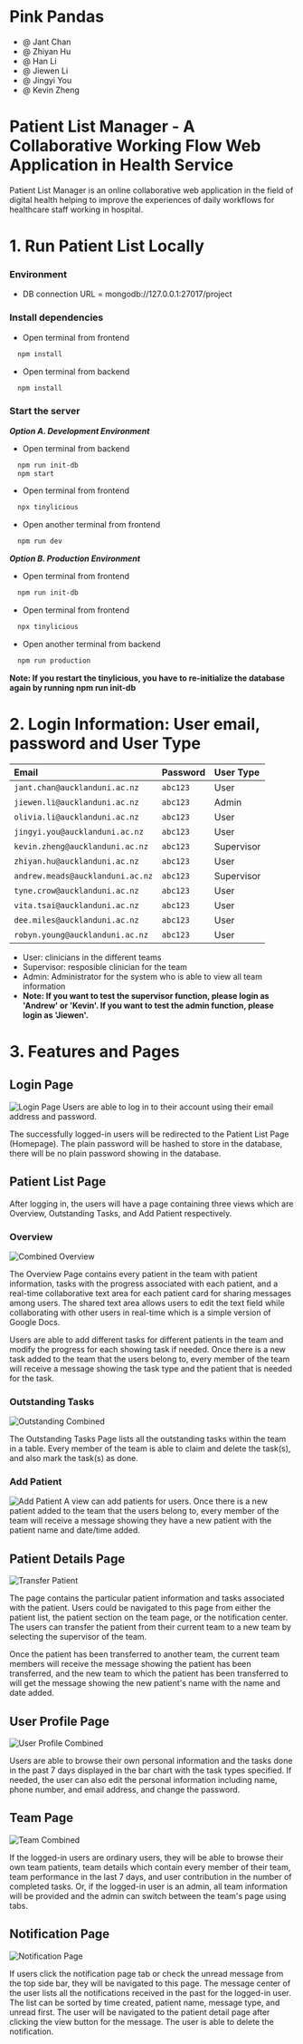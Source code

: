 # Pink Pandas
- @ Jant Chan
- @ Zhiyan Hu
- @ Han Li
- @ Jiewen Li
- @ Jingyi You
- @ Kevin Zheng
# Patient List Manager - A Collaborative Working Flow Web Application in Health Service

Patient List Manager is an online collaborative web application in the field of digital health helping to improve the experiences of daily workflows for healthcare staff working in hospital. 

# 1.  Run Patient List Locally 
### **Environment**
- DB connection URL = mongodb://127.0.0.1:27017/project

### **Install dependencies**
- Open terminal from frontend
```bash
  npm install
```
- Open terminal from backend
```bash
  npm install
```

### **Start the server**
***Option A. Development Environment***
- Open terminal from backend
```bash
  npm run init-db
  npm start
```
- Open terminal from frontend
```bash
  npx tinylicious
```
- Open another terminal from frontend
```bash
  npm run dev
```
***Option B. Production Environment***
- Open terminal from frontend
```bash
  npm run init-db
```
- Open terminal from frontend
```bash
  npx tinylicious
```
- Open another terminal from backend
```bash
  npm run production
```

**Note: If you restart the tinylicious, you have to re-initialize the database again by running npm run init-db**

# 2. Login Information: User email, password and User Type

| Email     | Password | User Type               |
| :-------- | :------- | :------------------------- |
| `jant.chan@aucklanduni.ac.nz` | `abc123` | User |
| `jiewen.li@aucklanduni.ac.nz` | `abc123` | Admin |
| `olivia.li@aucklanduni.ac.nz` | `abc123` | User |
| `jingyi.you@aucklanduni.ac.nz` | `abc123` | User|
| `kevin.zheng@aucklanduni.ac.nz`| `abc123` | Supervisor |
| `zhiyan.hu@aucklanduni.ac.nz` | `abc123` | User |
| `andrew.meads@aucklanduni.ac.nz` | `abc123` | Supervisor |
| `tyne.crow@aucklanduni.ac.nz` | `abc123` | User |
| `vita.tsai@aucklanduni.ac.nz` | `abc123` | User |
| `dee.miles@aucklanduni.ac.nz` | `abc123` | User |
| `robyn.young@aucklanduni.ac.nz` | `abc123` | User |

- User: clinicians in the different teams
- Supervisor: resposible clinician for the team
- Admin: Administrator for the system who is able to view all team information
- **Note: If you want to test the supervisor function, please login as 'Andrew' or 'Kevin'. If you want to test the admin function, please login as 'Jiewen'.**

# 3. Features and Pages 
## Login Page
![Login Page](./assets/Login%20Page.png)
Users are able to log in to their account using their email address and password. 

The successfully logged-in users will be redirected to the Patient List Page (Homepage). The plain password will be hashed to store in the database, there will be no plain password showing in the database.

## Patient List Page
After logging in, the users will have a page containing three views which are Overview, Outstanding Tasks, and Add Patient respectively.

### Overview 
![Combined Overview](./assets/Combined%20Overview.JPG)

The Overview Page contains every patient in the team with patient information, tasks with the progress associated with each patient, and a real-time collaborative text area for each patient card for sharing messages among users. The shared text area allows users to edit the text field while collaborating with other users in real-time which is a simple version of Google Docs.

Users are able to add different tasks for different patients in the team and modify the progress for each showing task if needed. Once there is a new task added to the team that the users belong to, every member of the team will receive a message showing the task type and the patient that is needed for the task.


### Outstanding Tasks 
![Outstanding Combined](./assets/Outstanding%20Combined.JPG)

The Outstanding Tasks Page lists all the outstanding tasks within the team in a table. Every member of the team is able to claim and delete the task(s), and also mark the task(s) as done.


### Add Patient 
![Add Patient](./assets/AddPatient%20Page.png)
A view can add patients for users. Once there is a new patient added to the team that the users belong to, every member of the team will receive a message showing they have a new patient with the patient name and date/time added. 

## Patient Details Page

![Transfer Patient](./assets/Transfer%20Patient.png)

The page contains the particular patient information and tasks associated with the patient.
Users could be navigated to this page from either the patient list, the patient section on the team page, or the notification center.
The users can transfer the patient from their current team to a new team by selecting the supervisor of the team.

Once the patient has been transferred to another team, the current team members will receive the message showing the patient has been transferred, and the new team to which the patient has been transferred to will get the message showing the new patient's name with the name and date added.

## User Profile Page
![User Profile Combined](./assets/User%20Profile%20Combined.JPG)

Users are able to browse their own personal information and the tasks done in the past 7 days displayed in the bar chart with the task types specified. If needed, the user can also edit the personal information including name, phone number, and email address, and change the password.

## Team Page
![Team Combined](./assets/Team%20Combined.JPG)


If the logged-in users are ordinary users, they will be able to browse their own team patients, team details which contain every member of their team, team performance in the last 7 days, and user contribution in the number of completed tasks.  Or, if the logged-in user is an admin, all team information will be provided and the admin can switch between the team's page using tabs. 

## Notification Page
![Notification Page](./assets/Notification%20Page.png)

If users click the notification page tab or check the unread message from the top side bar, they will be navigated to this page.
The message center of the user lists all the notifications received in the past for the logged-in user. The list can be sorted by time created, patient name, message type, and unread first. The user will be navigated to the patient detail page after clicking the view button for the message. The user is able to delete the notification.
